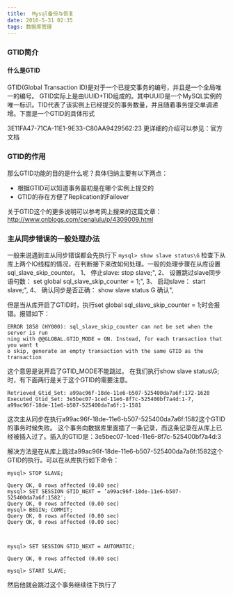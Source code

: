```yaml
---
title:  Mysql备份与恢复
date: 2016-5-31 02:35
tags: 数据库管理
---
```


### GTID简介 ###
#### 什么是GTID ####
GTID(Global Transaction ID)是对于一个已提交事务的编号，并且是一个全局唯一的编号。
GTID实际上是由UUID+TID组成的。其中UUID是一个MySQL实例的唯一标识。TID代表了该实例上已经提交的事务数量，并且随着事务提交单调递增。下面是一个GTID的具体形式

3E11FA47-71CA-11E1-9E33-C80AA9429562:23
更详细的介绍可以参见：官方文档

### GTID的作用 ###
那么GTID功能的目的是什么呢？具体归纳主要有以下两点：

- 根据GTID可以知道事务最初是在哪个实例上提交的
- GTID的存在方便了Replication的Failover

关于GTID这个的更多说明可以参考网上搜来的这篇文章：http://www.cnblogs.com/cenalulu/p/4309009.html

### 主从同步错误的一般处理办法 ###
一般来说遇到主从同步错误都会先执行下 `mysql> show slave status\G` 检查下从库上两个IO线程的情况，在判断接下来改如何处理。一般的处理步骤在从库设置sql_slave_skip_counter。
1、 停止slave: stop slave;",
2、 设置跳过slave同步语句数： set global sql_slave_skip_counter = 1;",
3、 启动slave： start slave;",
4、 确认同步是否正确： show slave status G 确认",


但是当从库开启了GTID时，执行set global sql_slave_skip_counter = 1;时会报错。报错如下：
```
ERROR 1858 (HY000): sql_slave_skip_counter can not be set when the server is run
ning with @@GLOBAL.GTID_MODE = ON. Instead, for each transaction that you want t
o skip, generate an empty transaction with the same GTID as the transaction
```

这个意思是说开启了GTID_MODE不能跳过。
在我们执行show slave status\G;时，有下面两行是关于这个GTID的需要注意。
```
Retrieved_Gtid_Set: a99ac96f-18de-11e6-b507-525400da7a6f:172-1620
Executed_Gtid_Set: 3e5bec07-1ced-11e6-8f7c-525400bf7a4d:1-7,
a99ac96f-18de-11e6-b507-525400da7a6f:1-1581
```

这次主从同步在执行a99ac96f-18de-11e6-b507-525400da7a6f:1582这个GTID的事务时候失败。
这个事务向数据库里面插了一条记录，而这条记录在从库上已经被插入过了。插入的GTID是：3e5bec07-1ced-11e6-8f7c-525400bf7a4d:3


解决方法是在从库上跳过a99ac96f-18de-11e6-b507-525400da7a6f:1582这个GTID的执行。可以在从库执行如下命令：

```
mysql> STOP SLAVE;

Query OK, 0 rows affected (0.00 sec)
mysql> SET SESSION GTID_NEXT = ’a99ac96f-18de-11e6-b507-525400da7a6f:1582′;
Query OK, 0 rows affected (0.00 sec)
mysql> BEGIN; COMMIT;
Query OK, 0 rows affected (0.00 sec)
Query OK, 0 rows affected (0.00 sec)

 

mysql> SET SESSION GTID_NEXT = AUTOMATIC;

Query OK, 0 rows affected (0.00 sec)

mysql> START SLAVE;
```

然后他就会跳过这个事务继续往下执行了